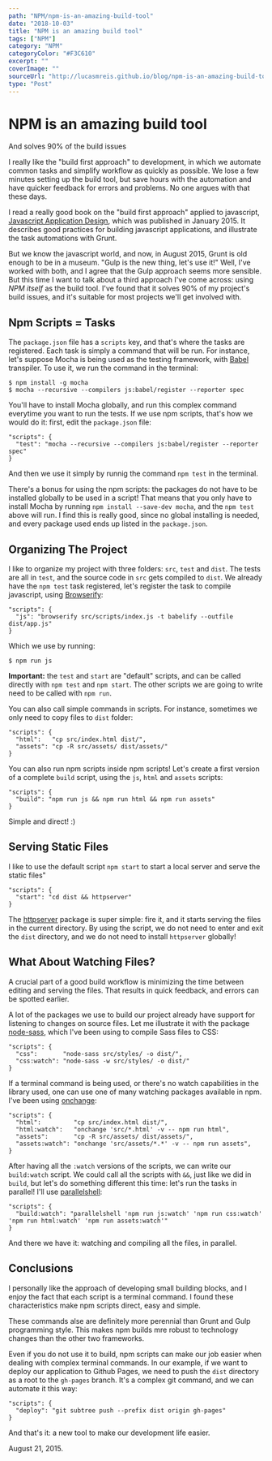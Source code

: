 ```yaml
---
path: "NPM/npm-is-an-amazing-build-tool"
date: "2018-10-03"
title: "NPM is an amazing build tool"
tags: ["NPM"]
category: "NPM"
categoryColor: "#F3C610"
excerpt: ""
coverImage: ""
sourceUrl: "http://lucasmreis.github.io/blog/npm-is-an-amazing-build-tool/"
type: "Post"
---
```


NPM is an amazing build tool
============================

And solves 90% of the build issues

I really like the "build first approach" to development, in which we automate common tasks and simplify workflow as quickly as possible. We lose a few minutes setting up the build tool, but save hours with the automation and have quicker feedback for errors and problems. No one argues with that these days.

I read a really good book on the "build first approach" applied to javascript, [Javascript Application Design](http://www.manning.com/bevacqua/), which was published in January 2015. It describes good practices for building javascript applications, and illustrate the task automations with Grunt.

But we know the javascript world, and now, in August 2015, Grunt is old enough to be in a museum. "Gulp is the new thing, let's use it!" Well, I've worked with both, and I agree that the Gulp approach seems more sensible. But this time I want to talk about a third approach I've come across: using _NPM itself_ as the build tool. I've found that it solves 90% of my project's build issues, and it's suitable for most projects we'll get involved with.

Npm Scripts = Tasks
-------------------

The `package.json` file has a `scripts` key, and that's where the tasks are registered. Each task is simply a command that will be run. For instance, let's suppose Mocha is being used as the testing framework, with [Babel](https://babeljs.io/) transpiler. To use it, we run the command in the terminal:

```
$ npm install -g mocha
$ mocha --recursive --compilers js:babel/register --reporter spec
```

You'll have to install Mocha globally, and run this complex command everytime you want to run the tests. If we use npm scripts, that's how we would do it: first, edit the `package.json` file:

```
"scripts": {
  "test": "mocha --recursive --compilers js:babel/register --reporter spec"
}
```

And then we use it simply by runnig the command `npm test` in the terminal.

There's a bonus for using the npm scripts: the packages do not have to be installed globally to be used in a script! That means that you only have to install Mocha by running `npm install --save-dev mocha`, and the `npm test` above will run. I find this is really good, since no global installing is needed, and every package used ends up listed in the `package.json`.

Organizing The Project
----------------------

I like to organize my project with three folders: `src`, `test` and `dist`. The tests are all in `test`, and the source code in `src` gets compiled to `dist`. We already have the `npm test` task registered, let's register the task to compile javascript, using [Browserify](http://browserify.org/):

```
"scripts": {
  "js": "browserify src/scripts/index.js -t babelify --outfile dist/app.js"
}
```

Which we use by running:

```
$ npm run js
```

**Important:** the `test` and `start` are "default" scripts, and can be called directly with `npm test` and `npm start`. The other scripts we are going to write need to be called with `npm run`.

You can also call simple commands in scripts. For instance, sometimes we only need to copy files to `dist` folder:

```
"scripts": {
  "html":   "cp src/index.html dist/",
  "assets": "cp -R src/assets/ dist/assets/"
}
```

You can also run npm scripts inside npm scripts! Let's create a first version of a complete `build` script, using the `js`, `html` and `assets` scripts:

```
"scripts": {
  "build": "npm run js && npm run html && npm run assets"
}
```

Simple and direct! :)

Serving Static Files
--------------------

I like to use the default script `npm start` to start a local server and serve the static files"

```
"scripts": {
  "start": "cd dist && httpserver"
}
```

The [httpserver](https://www.npmjs.com/package/httpserver) package is super simple: fire it, and it starts serving the files in the current directory. By using the script, we do not need to enter and exit the `dist` directory, and we do not need to install `httpserver` globally!

What About Watching Files?
--------------------------

A crucial part of a good build workflow is minimizing the time between editing and serving the files. That results in quick feedback, and errors can be spotted earlier.

A lot of the packages we use to build our project already have support for listening to changes on source files. Let me illustrate it with the package [node-sass](https://github.com/sass/node-sass), which I've been using to compile Sass files to CSS:

```
"scripts": {
  "css":       "node-sass src/styles/ -o dist/",
  "css:watch": "node-sass -w src/styles/ -o dist/"
}
```

If a terminal command is being used, or there's no watch capabilities in the library used, one can use one of many watching packages available in npm. I've been using [onchange](https://github.com/Qard/onchange):

```
"scripts": {
  "html":         "cp src/index.html dist/",
  "html:watch":   "onchange 'src/*.html' -v -- npm run html",
  "assets":       "cp -R src/assets/ dist/assets/",
  "assets:watch": "onchange 'src/assets/*.*' -v -- npm run assets",
}
```

After having all the `:watch` versions of the scripts, we can write our `build:watch` script. We could call all the scripts with `&&`, just like we did in `build`, but let's do something different this time: let's run the tasks in parallel! I'll use [parallelshell](https://github.com/keithamus/parallelshell):

```
"scripts": {
  "build:watch": "parallelshell 'npm run js:watch' 'npm run css:watch' 'npm run html:watch' 'npm run assets:watch'"
}
```

And there we have it: watching and compiling all the files, in parallel.

Conclusions
-----------

I personally like the approach of developing small building blocks, and I enjoy the fact that each script is a terminal command. I found these characteristics make npm scripts direct, easy and simple.

These commands alse are definitely more perennial than Grunt and Gulp programming style. This makes npm builds mre robust to technology changes than the other two frameworks.

Even if you do not use it to build, npm scripts can make our job easier when dealing with complex terminal commands. In our example, if we want to deploy our application to Github Pages, we need to push the `dist` directory as a root to the `gh-pages` branch. It's a complex git command, and we can automate it this way:

```
"scripts": {
  "deploy": "git subtree push --prefix dist origin gh-pages"
}
```

And that's it: a new tool to make our development life easier.

August 21, 2015.
